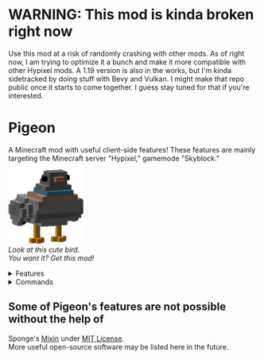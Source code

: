 # WARNING: This mod is kinda broken right now
Use this mod at a risk of randomly crashing with other mods. 
As of right now, I am trying to optimize it a bunch and make it more compatible with other Hypixel mods.
A 1.19 version is also in the works, but I'm kinda sidetracked by doing stuff with Bevy and Vulkan.
I might make that repo public once it starts to come together. I guess stay tuned for that if you're interested.

# Pigeon
A Minecraft mod with useful client-side features!
These features are mainly targeting the Minecraft server "Hypixel," gamemode "Skyblock."

<img src="images/pigeon.png" height=150> <br />
*Look at this cute bird.* <br />
*You want it? Get this mod!* <br />

<details>
<summary>Features</summary>

## Features
- Chat bubbles in Hypixel only
- Type text emoticons in chat
- Rename your pet in Hypixel Skyblock (a little glitchy)
- A GUI of items' abilities.
  - Recommended to use a Hypixel Skyblock texture pack for this feature.
- A latency counter that shows your ping.
  - Works on Hypixel gamemodes! (Might be slightly inaccurate).
### Experimental features
- Dungeon animations
  - Only Healer's Wish ability is available right now.
- A notifier of when to use the Fire freeze staff on The Professor.
- Ferocity animations.
- Animation that makes Voidgloom Seraph hold a shield in hits phase.
- Health bars  
  - Known bug where player health doesn't update until the player moves.
  - THIS ONLY WORKS IN SKYBLOCK ONLY! Don't worry about unfair advantages in PVP gamemodes.
</details>

<details>
<summary>Commands</summary>

## Commands
- /pigeonconfig for the config GUI.
- /killallmoddedentities to destroy fake entities entities nearby.
  - Mainly used if there is a problem with too many entities.
</details>


## Some of Pigeon's features are not possible without the help of 
Sponge's [Mixin](https://github.com/SpongePowered/Mixin) under [MIT License](https://github.com/SpongePowered/Mixin/blob/master/LICENSE.txt). <br />
More useful open-source software may be listed here in the future.

